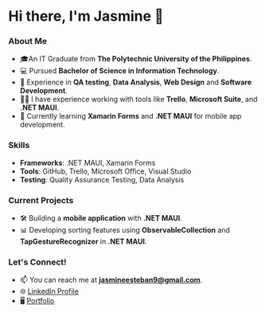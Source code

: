 # Hi there, I'm Jasmine 👋

### About Me
- 🎓An IT Graduate from **The Polytechnic University of the Philippines**.
- 💻 Pursued **Bachelor of Science in Information Technology**.
- 💼 Experience in **QA testing**, **Data Analysis**, **Web Design** and **Software Development**.
- 👨‍💻 I have experience working with tools like **Trello**, **Microsoft Suite**, and **.NET MAUI**.
- 🌱 Currently learning **Xamarin Forms** and **.NET MAUI** for mobile app development.

### Skills
- **Frameworks**: .NET MAUI, Xamarin Forms
- **Tools**: GitHub, Trello, Microsoft Office, Visual Studio
- **Testing**: Quality Assurance Testing, Data Analysis

### Current Projects
- 🛠️ Building a **mobile application** with **.NET MAUI**.
- 📊 Developing sorting features using **ObservableCollection** and **TapGestureRecognizer** in **.NET MAUI**.

### Let's Connect!
- 📫 You can reach me at **jasmineesteban9@gmail.com**.
- 🌐 [LinkedIn Profile](https://www.linkedin.com/in/jasmine-esteban/)
- 🖥️ [Portfolio](https://jasmineesteban.github.io/Portfolio/)

